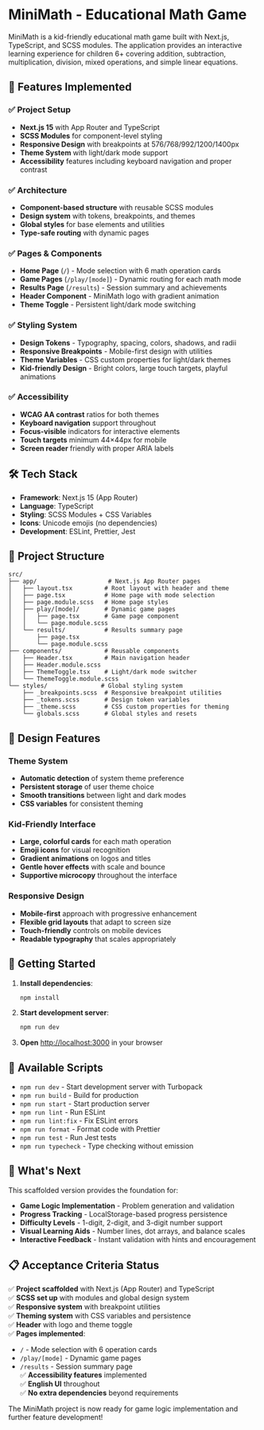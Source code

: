 # MiniMath - Educational Math Game

MiniMath is a kid-friendly educational math game built with Next.js, TypeScript, and SCSS modules. The application provides an interactive learning experience for children 6+ covering addition, subtraction, multiplication, division, mixed operations, and simple linear equations.

## 🚀 Features Implemented

### ✅ Project Setup
- **Next.js 15** with App Router and TypeScript
- **SCSS Modules** for component-level styling
- **Responsive Design** with breakpoints at 576/768/992/1200/1400px
- **Theme System** with light/dark mode support
- **Accessibility** features including keyboard navigation and proper contrast

### ✅ Architecture
- **Component-based structure** with reusable SCSS modules
- **Design system** with tokens, breakpoints, and themes
- **Global styles** for base elements and utilities
- **Type-safe routing** with dynamic pages

### ✅ Pages & Components
- **Home Page** (`/`) - Mode selection with 6 math operation cards
- **Game Pages** (`/play/[mode]`) - Dynamic routing for each math mode
- **Results Page** (`/results`) - Session summary and achievements
- **Header Component** - MiniMath logo with gradient animation
- **Theme Toggle** - Persistent light/dark mode switching

### ✅ Styling System
- **Design Tokens** - Typography, spacing, colors, shadows, and radii
- **Responsive Breakpoints** - Mobile-first design with utilities
- **Theme Variables** - CSS custom properties for light/dark themes
- **Kid-friendly Design** - Bright colors, large touch targets, playful animations

### ✅ Accessibility
- **WCAG AA contrast** ratios for both themes
- **Keyboard navigation** support throughout
- **Focus-visible** indicators for interactive elements
- **Touch targets** minimum 44×44px for mobile
- **Screen reader** friendly with proper ARIA labels

## 🛠 Tech Stack

- **Framework**: Next.js 15 (App Router)
- **Language**: TypeScript
- **Styling**: SCSS Modules + CSS Variables
- **Icons**: Unicode emojis (no dependencies)
- **Development**: ESLint, Prettier, Jest

## 📁 Project Structure

```
src/
├── app/                    # Next.js App Router pages
│   ├── layout.tsx         # Root layout with header and theme
│   ├── page.tsx           # Home page with mode selection
│   ├── page.module.scss   # Home page styles
│   ├── play/[mode]/       # Dynamic game pages
│   │   ├── page.tsx       # Game page component
│   │   └── page.module.scss
│   └── results/           # Results summary page
│       ├── page.tsx
│       └── page.module.scss
├── components/            # Reusable components
│   ├── Header.tsx         # Main navigation header
│   ├── Header.module.scss
│   ├── ThemeToggle.tsx    # Light/dark mode switcher
│   └── ThemeToggle.module.scss
└── styles/               # Global styling system
    ├── _breakpoints.scss  # Responsive breakpoint utilities
    ├── _tokens.scss       # Design token variables
    ├── _theme.scss        # CSS custom properties for theming
    └── globals.scss       # Global styles and resets
```

## 🎨 Design Features

### Theme System
- **Automatic detection** of system theme preference
- **Persistent storage** of user theme choice
- **Smooth transitions** between light and dark modes
- **CSS variables** for consistent theming

### Kid-Friendly Interface
- **Large, colorful cards** for each math operation
- **Emoji icons** for visual recognition
- **Gradient animations** on logos and titles
- **Gentle hover effects** with scale and bounce
- **Supportive microcopy** throughout the interface

### Responsive Design
- **Mobile-first** approach with progressive enhancement
- **Flexible grid layouts** that adapt to screen size
- **Touch-friendly** controls on mobile devices
- **Readable typography** that scales appropriately

## 🚦 Getting Started

1. **Install dependencies**:
   ```bash
   npm install
   ```

2. **Start development server**:
   ```bash
   npm run dev
   ```

3. **Open** [http://localhost:3000](http://localhost:3000) in your browser

## 📜 Available Scripts

- `npm run dev` - Start development server with Turbopack
- `npm run build` - Build for production
- `npm run start` - Start production server
- `npm run lint` - Run ESLint
- `npm run lint:fix` - Fix ESLint errors
- `npm run format` - Format code with Prettier
- `npm run test` - Run Jest tests
- `npm run typecheck` - Type checking without emission

## 🎯 What's Next

This scaffolded version provides the foundation for:

- **Game Logic Implementation** - Problem generation and validation
- **Progress Tracking** - LocalStorage-based progress persistence  
- **Difficulty Levels** - 1-digit, 2-digit, and 3-digit number support
- **Visual Learning Aids** - Number lines, dot arrays, and balance scales
- **Interactive Feedback** - Instant validation with hints and encouragement

## 📋 Acceptance Criteria Status

✅ **Project scaffolded** with Next.js (App Router) and TypeScript  
✅ **SCSS set up** with modules and global design system  
✅ **Responsive system** with breakpoint utilities  
✅ **Theming system** with CSS variables and persistence  
✅ **Header** with logo and theme toggle  
✅ **Pages implemented**:
- `/` - Mode selection with 6 operation cards
- `/play/[mode]` - Dynamic game pages
- `/results` - Session summary page  
✅ **Accessibility features** implemented  
✅ **English UI** throughout  
✅ **No extra dependencies** beyond requirements

The MiniMath project is now ready for game logic implementation and further feature development!